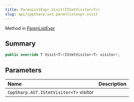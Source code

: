 ```yaml
---
title: ParenListExpr.Visit(IStmtVisitor<T>)
slug: api/cppsharp.ast.parenlistexpr.visit
---
```

Method in [ParenListExpr](/api/cppsharp/ast/parenlistexpr)

## Summary



```csharp
public override T Visit<T>(IStmtVisitor<T> visitor);
```

## Parameters

|Name|Description|
|:---|:---|
|`CppSharp.AST.IStmtVisitor<T>` visitor||

